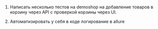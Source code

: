 1. Написать несколько тестов на demoshop на добавление товаров в корзину через API с проверкой корзины через UI.

2. Автоматизировать у себя в коде логирование в allure